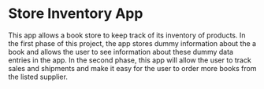 # Store Inventory App

This app allows a book store to keep track of its inventory of products. In the first phase of this project, the app stores dummy information about the a book and allows the user to see information about these dummy data entries in the app. In the second phase, this app will allow the user to track sales and shipments and make it easy for the user to order more books from the listed supplier.
